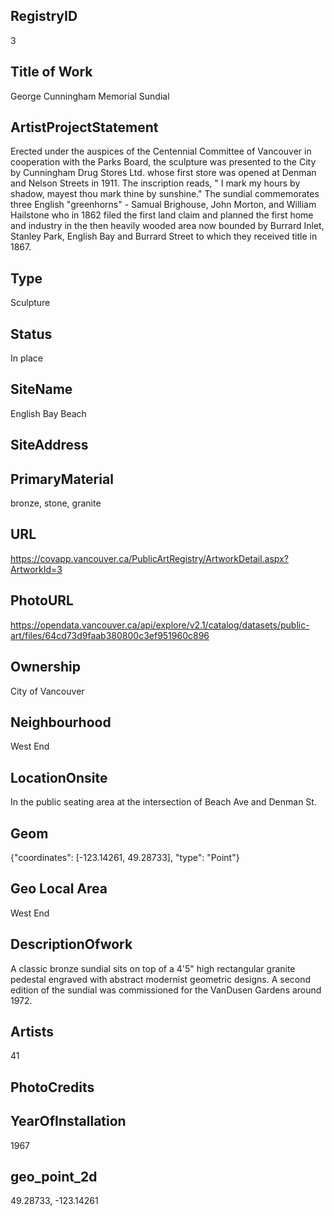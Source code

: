 ## ﻿RegistryID
3

## Title of Work
George Cunningham Memorial Sundial

## ArtistProjectStatement
Erected under the auspices of the Centennial Committee of Vancouver in cooperation with the Parks Board, the sculpture was presented to the City by Cunningham Drug Stores Ltd. whose first store was opened at Denman and Nelson Streets in 1911.  The inscription reads, " I mark my hours by shadow, mayest thou mark thine by sunshine." The sundial commemorates three English "greenhorns" - Samual Brighouse, John Morton, and William Hailstone who in 1862 filed the first land claim and planned the first home and industry in the then heavily wooded area now bounded by Burrard Inlet, Stanley Park, English Bay and Burrard Street to which they received title in 1867.

## Type
Sculpture

## Status
In place

## SiteName
English Bay Beach

## SiteAddress


## PrimaryMaterial
bronze, stone, granite

## URL
https://covapp.vancouver.ca/PublicArtRegistry/ArtworkDetail.aspx?ArtworkId=3

## PhotoURL
https://opendata.vancouver.ca/api/explore/v2.1/catalog/datasets/public-art/files/64cd73d9faab380800c3ef951960c896

## Ownership
City of Vancouver

## Neighbourhood
West End

## LocationOnsite
In the public seating area at the intersection of Beach Ave and Denman St.

## Geom
{"coordinates": [-123.14261, 49.28733], "type": "Point"}

## Geo Local Area
West End

## DescriptionOfwork
A classic bronze sundial sits on top of a 4'5" high rectangular granite pedestal engraved with abstract modernist geometric designs.  A second edition of the sundial was commissioned for the VanDusen Gardens around 1972.

## Artists
41

## PhotoCredits


## YearOfInstallation
1967

## geo_point_2d
49.28733, -123.14261

